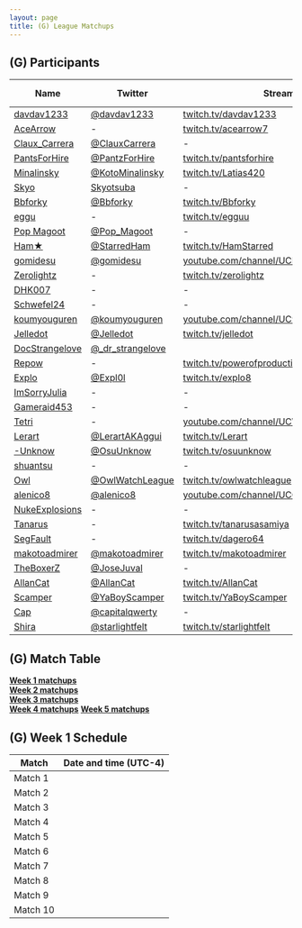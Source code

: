 ```yaml
---
layout: page
title: (G) League Matchups
---
```


## (G) Participants ##

<table>
  <thead>
    <tr>
      <th>Name</th>
      <th>Twitter</th>
      <th>Stream Channel</th>
	  <th>Sprint Time</th>
	  <th>Rating</th>
    </tr>
  </thead>
  <tbody>
    <tr>
      <td><a href="https://steamcommunity.com/profiles/76561198255984552/">davdav1233</a></td>
      <td><a href="https://twitter.com/davdav1233">@davdav1233</a></td>
      <td><a href="https://www.twitch.tv/davdav1233">twitch.tv/davdav1233</a></td>
      <td>1:05</td>
      <td>9844</td>
    </tr>
    <tr>
      <td><a href="https://steamcommunity.com/profiles/76561198070767430/">AceArrow</a></td>
      <td>-</td>
      <td><a href="https://www.twitch.tv/acearrow7">twitch.tv/acearrow7</a></td>
      <td>1:20</td>
      <td>9683</td>
    </tr>
    <tr>
      <td><a href="https://steamcommunity.com/id/WrathNBones/">Claux_Carrera</a></td>
      <td><a href="https://twitter.com/ClauxCarrera">@ClauxCarrera</a></td>
      <td>-</td>
      <td>1:12.83</td>
      <td>6962</td>
    </tr>
    <tr>
      <td><a href="https://steamcommunity.com/id/PantsForHire/">PantsForHire</a></td>
      <td><a href="https://twitter.com/PantzForHire">@PantzForHire</a></td>
      <td><a href="https://www.twitch.tv/pantsforhire">twitch.tv/pantsforhire</a></td>
      <td>1:02.78</td>
      <td>4505</td>
    </tr>
    <tr>
      <td><a href="https://steamcommunity.com/id/lovelivebestlive/">Minalinsky</a></td>
      <td><a href="https://twitter.com/KotoMinalinsky">@KotoMinalinsky</a></td>
      <td><a href="https://www.twitch.tv/Latias420">twitch.tv/Latias420</a></td>
      <td>1:17.83</td>
      <td>6093</td>
    </tr>
    <tr>
      <td><a href="https://steamcommunity.com/id/skyo_k/">Skyo</a></td>
      <td><a href="https://twitter.com/Skyotsuba">Skyotsuba</a></td>
      <td>-</td>
      <td>49.28</td>
      <td>15038</td>
    </tr>
    <tr>
      <td><a href="https://steamcommunity.com/id/Bbforky">Bbforky</a></td>
      <td><a href="https://twitter.com/Bbforky">@Bbforky</a></td>
      <td><a href="https://www.twitch.tv/Bbforky">twitch.tv/Bbforky</a></td>
      <td>1:45</td>
      <td>2000</td>
    </tr>
    <tr>
      <td><a href="https://steamcommunity.com/id/egguu/">eggu</a></td>
      <td>-</td>
      <td><a href="https://www.twitch.tv/egguu">twitch.tv/egguu</a></td>
      <td>1:10</td>
      <td>2000</td>
    </tr>
    <tr>
      <td><a href="https://steamcommunity.com/id/pop_magoot/">Pop Magoot</a></td>
      <td><a href="https://twitter.com/Pop_Magoot">@Pop_Magoot</a></td>
      <td>-</td>
      <td>1:27.18</td>
      <td>2847</td>
    </tr>
    <tr>
      <td><a href="https://steamcommunity.com/id/SpecifiedURLinUse/">Ham★</a></td>
      <td><a href="https://twitter.com/StarredHam">@StarredHam</a></td>
      <td><a href="https://www.twitch.tv/HamStarred">twitch.tv/HamStarred</a></td>
      <td>1:29.05</td>
      <td>5724</td>
    </tr>
    <tr>
      <td><a href="https://steamcommunity.com/profiles/76561198845079320">gomidesu</a></td>
      <td><a href="https://twitter.com/gomidesu">@gomidesu</a></td>
      <td><a href="https://www.youtube.com/channel/UCBBsa_2KEbKyfCHUdchu4PQ/featured?view_as=subscriber">youtube.com/channel/UCBBsa_2KEbKyfCHUdchu4PQ</a></td>
      <td>-</td>
      <td>9207</td>
    </tr>
    <tr>
      <td><a href="https://steamcommunity.com/profiles/76561198212277076">Zerolightz</a></td>
      <td>-</td>
      <td><a href="https://www.twitch.tv/zerolightz">twitch.tv/zerolightz</a></td>
      <td>1:04.83</td>
      <td>8019</td>
    </tr>
    <tr>
      <td><a href="https://steamcommunity.com/profiles/76561198105926297">DHK007</a></td>
      <td>-</td>
      <td>-</td>
      <td>1:05</td>
      <td>3800</td>
    </tr>
    <tr>
      <td><a href="http://steamcommunity.com/id/schwefel24">Schwefel24</a></td>
      <td>-</td>
      <td>-</td>
      <td>1:07</td>
      <td>12419</td>
    </tr>
    <tr>
      <td><a href="https://steamcommunity.com/id/koumyouguren/">koumyouguren</a></td>
      <td><a href="https://twitter.com/koumyouguren">@koumyouguren</a></td>
      <td><a href="https://www.youtube.com/channel/UC9Sj09O1zZhCslad6f3pOXQ">youtube.com/channel/UC9Sj09O1zZhCslad6f3pOXQ</a></td>
      <td>1:05.16</td>
      <td>7771</td>
    </tr>
    <tr>
      <td><a href="https://steamcommunity.com/id/Jelledot/">Jelledot</a></td>
      <td><a href="https://twitter.com/Jelledot">@Jelledot</a></td>
      <td><a href="https://www.twitch.tv/jelledot">twitch.tv/jelledot</a></td>
      <td>1:15</td>
      <td>9020</td>
    </tr>
    <tr>
      <td><a href="https://steamcommunity.com/profiles/76561198124986774/">DocStrangelove</a></td>
      <td><a href="https://twitter.com/_dr_strangelove">@_dr_strangelove</a></td>
      <td></td>
      <td>1:38</td>
      <td>7750</td>
    </tr>
    <tr>
      <td><a href="https://steamcommunity.com/id/fecesnugget/">Repow</a></td>
      <td>-</td>
      <td><a href="https://www.twitch.tv/powerofproduction">twitch.tv/powerofproduction</a></td>
      <td>1:21</td>
      <td>3100</td>
    </tr>
    <tr>
      <td><a href="http://steamcommunity.com/id/Expl0l">Explo</a></td>
      <td><a href="https://twitter.com/Expl0l">@Expl0l</a></td>
      <td><a href="https://www.twitch.tv/explo8">twitch.tv/explo8</a></td>
      <td>47</td>
      <td>8000</td>
    </tr>
    <tr>
      <td><a href="https://steamcommunity.com/id/ImSorryJulia/">ImSorryJulia</a></td>
      <td>-</td>
      <td>-</td>
      <td>-</td>
      <td>-</td>
    </tr>
    <tr>
      <td><a href="http://steamcommunity.com/id/GameRaid453">Gameraid453</a></td>
      <td>-</td>
      <td>-</td>
      <td>01:57.13</td>
      <td>3050</td>
    </tr>
    <tr>
      <td><a href="https://steamcommunity.com/profiles/76561198224252532/">Tetri</a></td>
      <td>-</td>
      <td><a href="https://www.youtube.com/channel/UCWzevvsvrBGdHk_8deDX0bg">youtube.com/channel/UCWzevvsvrBGdHk_8deDX0bg</a></td>
      <td>1:18.98</td>
      <td>4000</td>
    </tr>
    <tr>
      <td><a href="http://steamcommunity.com/profiles/76561198056833345/">Lerart</a></td>
      <td><a href="https://twitter.com/LerartAKAggui">@LerartAKAggui</a></td>
      <td><a href="https://www.twitch.tv/Lerart">twitch.tv/Lerart</a></td>
      <td>1:25</td>
      <td>6816</td>
    </tr>
    <tr>
      <td><a href="https://steamcommunity.com/profiles/76561198194338805/">-Unknow</a></td>
      <td><a href="https://twitter.com/OsuUnknow">@OsuUnknow</a></td>
      <td><a href="https://www.twitch.tv/osuunknow">twitch.tv/osuunknow</a></td>
      <td>1:09:41</td>
      <td>9427</td>
    </tr>
    <tr>
      <td><a href="https://steamcommunity.com/id/shuantsu">shuantsu</a></td>
      <td>-</td>
      <td>-</td>
      <td>1:30</td>
      <td>-</td>
    </tr>
    <tr>
      <td><a href="https://steamcommunity.com/id/OwlRammer">Owl</a></td>
      <td><a href="https://twitter.com/OwlWatchLeague">@OwlWatchLeague</a></td>
      <td><a href="https://www.twitch.tv/owlwatchleague">twitch.tv/owlwatchleague</a></td>
      <td>1:16.60</td>
      <td>7973</td>
    </tr>
    <tr>
      <td><a href="https://steamcommunity.com/id/alenico8/">alenico8</a></td>
      <td><a href="https://twitter.com/alenico8">@alenico8</a></td>
      <td><a href="https://www.youtube.com/channel/UCGiOjoMUtJ57vQub-VKCE-g">youtube.com/channel/UCGiOjoMUtJ57vQub-VKCE-g</a></td>
      <td>59.63</td>
      <td>10922</td>
    </tr>
    <tr>
      <td><a href="https://steamcommunity.com/id/NukeExplosions/">NukeExplosions</a></td>
      <td>-</td>
      <td>-</td>
      <td>1:29</td>
      <td>8000</td>
    </tr>
    <tr>
      <td><a href="https://steamcommunity.com/id/tanarusasamiya/">Tanarus</a></td>
      <td>-</td>
      <td><a href="https://www.twitch.tv/tanarusasamiya">twitch.tv/tanarusasamiya</a></td>
      <td>59.69</td>
      <td>6500</td>
    </tr>
    <tr>
      <td><a href="https://steamcommunity.com/id/Dagero/">SegFault</a></td>
      <td>-</td>
      <td><a href="https://www.twitch.tv/dagero64">twitch.tv/dagero64</a></td>
      <td>1:05</td>
      <td>8900</td>
    </tr>
    <tr>
      <td><a href="https://steamcommunity.com/id/thebitstick">makotoadmirer</a></td>
      <td><a href="https://twitter.com/makotoadmirer">@makotoadmirer</a></td>
      <td><a href="https://www.twitch.tv/makotoadmirer">twitch.tv/makotoadmirer</a></td>
      <td>1:55</td>
      <td>3582</td>
    </tr>
    <tr>
      <td><a href="https://steamcommunity.com/id/theboxerz">TheBoxerZ</a></td>
      <td><a href="https://twitter.com/JoseJuval">@JoseJuval</a></td>
      <td>-</td>
      <td>-</td>
      <td>-</td>
    </tr>
    <tr>
      <td><a href="https://steamcommunity.com/id/AllanCat93/">AllanCat</a></td>
      <td><a href="https://twitter.com/AllanCat">@AllanCat</a></td>
      <td><a href="https://www.twitch.tv/AllanCat">twitch.tv/AllanCat</a></td>
      <td>59.59</td>
      <td>4000</td>
    </tr>
    <tr>
      <td><a href="https://steamcommunity.com/id/YaBoyScamper">Scamper</a></td>
      <td><a href="https://twitter.com/YaBoyScamper">@YaBoyScamper</a></td>
      <td><a href="https://www.twitch.tv/YaBoyScamper">twitch.tv/YaBoyScamper</a></td>
      <td>1:38.23</td>
      <td>5200</td>
    </tr>
    <tr>
      <td><a href="https://steamcommunity.com/id/capitalqwerty/">Cap</a></td>
      <td><a href="https://twitter.com/capitalqwerty">@capitalqwerty</a></td>
      <td>-</td>
      <td>3:04:94</td>
      <td>1984</td>
    </tr>
    <tr>
      <td><a href="https://steamcommunity.com/profiles/76561198052024626">Shira</a></td>
      <td><a href="https://twitter.com/starlightfelt">@starlightfelt</a></td>
      <td><a href="https://www.twitch.tv/starlightfelt">twitch.tv/starlightfelt</a></td>
      <td>1:05.6</td>
      <td>5300</td>
    </tr>
  </tbody>
</table>

## (G) Match Table ##

**<a href="https://challonge.com/nf7xxzt0">Week 1 matchups</a>**  
**<a href="https://challonge.com/ht140g53">Week 2 matchups</a>**  
**<a href="https://challonge.com/14mr30rq">Week 3 matchups</a>**  
**<a href="https://challonge.com/yinyg6av">Week 4 matchups</a>**
**<a href="https://challonge.com/p0gisrmq">Week 5 matchups</a>**

## (G) Week 1 Schedule ##

<table>
  <thead>
    <tr>
      <th>Match</th>
      <th>Date and time (UTC-4)</th>
    </tr>
  </thead>
  <tbody>
    <tr>
      <td>Match 1</td>
      <td> </td>
    </tr>
    <tr>
      <td>Match 2</td>
      <td> </td>
    </tr>
    <tr>
      <td>Match 3</td>
      <td> </td>
    </tr>
    <tr>
      <td>Match 4</td>
      <td> </td>
    </tr>
    <tr>
      <td>Match 5</td>
      <td> </td>
    </tr>
    <tr>
      <td>Match 6</td>
      <td> </td>
    </tr>
    <tr>
      <td>Match 7</td>
      <td> </td>
    </tr>
    <tr>
      <td>Match 8</td>
      <td> </td>
    </tr>
    <tr>
      <td>Match 9</td>
      <td> </td>
    </tr>
    <tr>
      <td>Match 10</td>
      <td> </td>
    </tr>
  </tbody>
</table>
